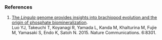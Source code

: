 ### References

1.  [The *Lingula* genome provides insights into brachiopod evolution
    and the origin of phosphate
    biomineralization](http://europepmc.org/abstract/MED/26383154).\
    Luo YJ, Takeuchi T, Koyanagi R, Yamada L, Kanda M, Khalturina M,
    Fujie M, Yamasaki S, Endo K, Satoh N. 2015. Nature Communications.
    6:8301.
